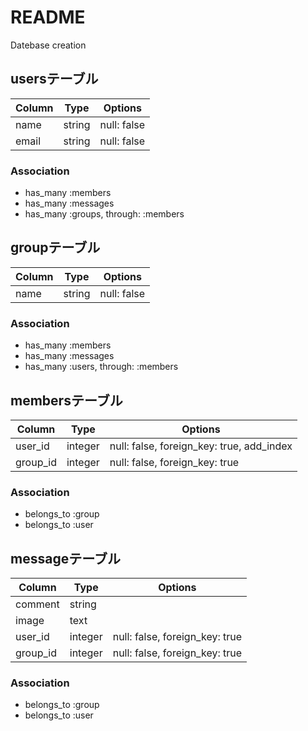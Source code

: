 # README


Datebase creation


## usersテーブル
|Column|Type|Options|
|------|----|-------|
|name|string|null: false|add_index|
|email|string|null: false||

### Association
- has_many :members
- has_many :messages
- has_many :groups, through: :members

## groupテーブル
|Column|Type|Options|
|------|----|-------|
|name|string|null: false|

### Association
- has_many :members
- has_many :messages
- has_many :users, through: :members

## membersテーブル

|Column|Type|Options|
|------|----|-------|
|user_id|integer|null: false, foreign_key: true, add_index|
|group_id|integer|null: false, foreign_key: true|

### Association
- belongs_to :group
- belongs_to :user

## messageテーブル
|Column|Type|Options|
|------|----|-------|
|comment|string||
|image|text||
|user_id|integer|null: false, foreign_key: true|
|group_id|integer|null: false, foreign_key: true|


### Association
- belongs_to :group
- belongs_to :user







